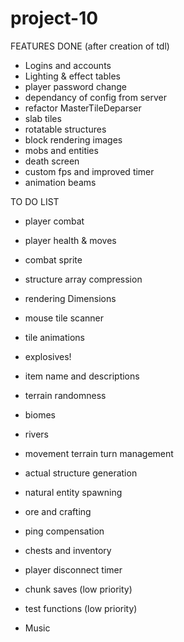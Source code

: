 # project-10

FEATURES DONE (after creation of tdl)
- Logins and accounts
- Lighting & effect tables
- player password change
- dependancy of config from server
- refactor MasterTileDeparser
- slab tiles
- rotatable structures
- block rendering images
- mobs and entities
- death screen
- custom fps and improved timer
- animation beams

TO DO LIST


- player combat

- player health & moves

- combat sprite

- structure array compression

- rendering Dimensions

- mouse tile scanner

- tile animations

- explosives!

- item name and descriptions

- terrain randomness

- biomes

- rivers

- movement terrain turn management

- actual structure generation

- natural entity spawning

- ore and crafting

- ping compensation

- chests and inventory

- player disconnect timer

- chunk saves (low priority)

- test functions (low priority)

 
- Music






